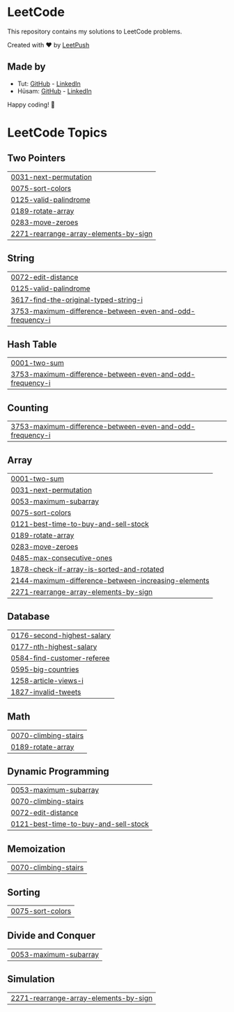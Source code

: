 # LeetCode

This repository contains my solutions to LeetCode problems.

Created with :heart: by [LeetPush](https://github.com/husamahmud/LeetPush)

 ## Made by 
 - Tut: [GitHub](https://github.com/TutTrue) - [LinkedIn](https://www.linkedin.com/in/mahmoud-hamdy-8b6825245/)
 - Hüsam: [GitHub](https://github.com/husamahmud) - [LinkedIn](https://www.linkedin.com/in/husamahmud/)

 Happy coding! 🚀
<!---LeetCode Topics Start-->
# LeetCode Topics
## Two Pointers
|  |
| ------- |
| [0031-next-permutation](https://github.com/itz-mohanmadhav-18/Dsa-leetcode/tree/master/0031-next-permutation) |
| [0075-sort-colors](https://github.com/itz-mohanmadhav-18/Dsa-leetcode/tree/master/0075-sort-colors) |
| [0125-valid-palindrome](https://github.com/itz-mohanmadhav-18/Dsa-leetcode/tree/master/0125-valid-palindrome) |
| [0189-rotate-array](https://github.com/itz-mohanmadhav-18/Dsa-leetcode/tree/master/0189-rotate-array) |
| [0283-move-zeroes](https://github.com/itz-mohanmadhav-18/Dsa-leetcode/tree/master/0283-move-zeroes) |
| [2271-rearrange-array-elements-by-sign](https://github.com/itz-mohanmadhav-18/Dsa-leetcode/tree/master/2271-rearrange-array-elements-by-sign) |
## String
|  |
| ------- |
| [0072-edit-distance](https://github.com/itz-mohanmadhav-18/Dsa-leetcode/tree/master/0072-edit-distance) |
| [0125-valid-palindrome](https://github.com/itz-mohanmadhav-18/Dsa-leetcode/tree/master/0125-valid-palindrome) |
| [3617-find-the-original-typed-string-i](https://github.com/itz-mohanmadhav-18/Dsa-leetcode/tree/master/3617-find-the-original-typed-string-i) |
| [3753-maximum-difference-between-even-and-odd-frequency-i](https://github.com/itz-mohanmadhav-18/Dsa-leetcode/tree/master/3753-maximum-difference-between-even-and-odd-frequency-i) |
## Hash Table
|  |
| ------- |
| [0001-two-sum](https://github.com/itz-mohanmadhav-18/Dsa-leetcode/tree/master/0001-two-sum) |
| [3753-maximum-difference-between-even-and-odd-frequency-i](https://github.com/itz-mohanmadhav-18/Dsa-leetcode/tree/master/3753-maximum-difference-between-even-and-odd-frequency-i) |
## Counting
|  |
| ------- |
| [3753-maximum-difference-between-even-and-odd-frequency-i](https://github.com/itz-mohanmadhav-18/Dsa-leetcode/tree/master/3753-maximum-difference-between-even-and-odd-frequency-i) |
## Array
|  |
| ------- |
| [0001-two-sum](https://github.com/itz-mohanmadhav-18/Dsa-leetcode/tree/master/0001-two-sum) |
| [0031-next-permutation](https://github.com/itz-mohanmadhav-18/Dsa-leetcode/tree/master/0031-next-permutation) |
| [0053-maximum-subarray](https://github.com/itz-mohanmadhav-18/Dsa-leetcode/tree/master/0053-maximum-subarray) |
| [0075-sort-colors](https://github.com/itz-mohanmadhav-18/Dsa-leetcode/tree/master/0075-sort-colors) |
| [0121-best-time-to-buy-and-sell-stock](https://github.com/itz-mohanmadhav-18/Dsa-leetcode/tree/master/0121-best-time-to-buy-and-sell-stock) |
| [0189-rotate-array](https://github.com/itz-mohanmadhav-18/Dsa-leetcode/tree/master/0189-rotate-array) |
| [0283-move-zeroes](https://github.com/itz-mohanmadhav-18/Dsa-leetcode/tree/master/0283-move-zeroes) |
| [0485-max-consecutive-ones](https://github.com/itz-mohanmadhav-18/Dsa-leetcode/tree/master/0485-max-consecutive-ones) |
| [1878-check-if-array-is-sorted-and-rotated](https://github.com/itz-mohanmadhav-18/Dsa-leetcode/tree/master/1878-check-if-array-is-sorted-and-rotated) |
| [2144-maximum-difference-between-increasing-elements](https://github.com/itz-mohanmadhav-18/Dsa-leetcode/tree/master/2144-maximum-difference-between-increasing-elements) |
| [2271-rearrange-array-elements-by-sign](https://github.com/itz-mohanmadhav-18/Dsa-leetcode/tree/master/2271-rearrange-array-elements-by-sign) |
## Database
|  |
| ------- |
| [0176-second-highest-salary](https://github.com/itz-mohanmadhav-18/Dsa-leetcode/tree/master/0176-second-highest-salary) |
| [0177-nth-highest-salary](https://github.com/itz-mohanmadhav-18/Dsa-leetcode/tree/master/0177-nth-highest-salary) |
| [0584-find-customer-referee](https://github.com/itz-mohanmadhav-18/Dsa-leetcode/tree/master/0584-find-customer-referee) |
| [0595-big-countries](https://github.com/itz-mohanmadhav-18/Dsa-leetcode/tree/master/0595-big-countries) |
| [1258-article-views-i](https://github.com/itz-mohanmadhav-18/Dsa-leetcode/tree/master/1258-article-views-i) |
| [1827-invalid-tweets](https://github.com/itz-mohanmadhav-18/Dsa-leetcode/tree/master/1827-invalid-tweets) |
## Math
|  |
| ------- |
| [0070-climbing-stairs](https://github.com/itz-mohanmadhav-18/Dsa-leetcode/tree/master/0070-climbing-stairs) |
| [0189-rotate-array](https://github.com/itz-mohanmadhav-18/Dsa-leetcode/tree/master/0189-rotate-array) |
## Dynamic Programming
|  |
| ------- |
| [0053-maximum-subarray](https://github.com/itz-mohanmadhav-18/Dsa-leetcode/tree/master/0053-maximum-subarray) |
| [0070-climbing-stairs](https://github.com/itz-mohanmadhav-18/Dsa-leetcode/tree/master/0070-climbing-stairs) |
| [0072-edit-distance](https://github.com/itz-mohanmadhav-18/Dsa-leetcode/tree/master/0072-edit-distance) |
| [0121-best-time-to-buy-and-sell-stock](https://github.com/itz-mohanmadhav-18/Dsa-leetcode/tree/master/0121-best-time-to-buy-and-sell-stock) |
## Memoization
|  |
| ------- |
| [0070-climbing-stairs](https://github.com/itz-mohanmadhav-18/Dsa-leetcode/tree/master/0070-climbing-stairs) |
## Sorting
|  |
| ------- |
| [0075-sort-colors](https://github.com/itz-mohanmadhav-18/Dsa-leetcode/tree/master/0075-sort-colors) |
## Divide and Conquer
|  |
| ------- |
| [0053-maximum-subarray](https://github.com/itz-mohanmadhav-18/Dsa-leetcode/tree/master/0053-maximum-subarray) |
## Simulation
|  |
| ------- |
| [2271-rearrange-array-elements-by-sign](https://github.com/itz-mohanmadhav-18/Dsa-leetcode/tree/master/2271-rearrange-array-elements-by-sign) |
<!---LeetCode Topics End-->